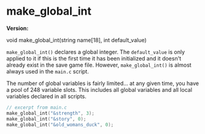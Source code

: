 # make_global_int

**Version:** <VersionInfo dink="" standalone />&nbsp;<VersionInfo freedink="" standalone />&nbsp;<VersionInfo dinkhd="" standalone />&nbsp;<VersionInfo yedink="" standalone />

<Prototype>void make_global_int(string name[18], int default_value)</Prototype>

`make_global_int()` declares a global integer. The `default_value` is only applied to it if this is the first time it has been initialized and it doesn't already exist in the save game file. However, `make_global_int()` is almost always used in the `main.c` script.

The number of global variables is fairly limited... at any given time, you have a pool of 248 variable slots. This includes all global variables and all local variables declared in all scripts.

```c
// excerpt from main.c
make_global_int("&strength", 3);
make_global_int("&story", 0);
make_global_int("&old_womans_duck", 0);
```
